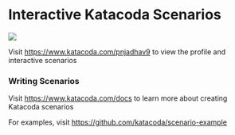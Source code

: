 # Interactive Katacoda Scenarios

[![](http://shields.katacoda.com/katacoda/pnjadhav9/count.svg)](https://www.katacoda.com/pnjadhav9 "Get your profile on Katacoda.com")

Visit https://www.katacoda.com/pnjadhav9 to view the profile and interactive scenarios

### Writing Scenarios
Visit https://www.katacoda.com/docs to learn more about creating Katacoda scenarios

For examples, visit https://github.com/katacoda/scenario-example

